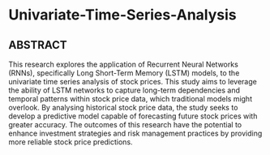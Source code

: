 # Univariate-Time-Series-Analysis

 
## ABSTRACT 

This research explores the application of Recurrent Neural Networks (RNNs), 
specifically Long Short-Term Memory (LSTM) models, to the univariate time 
series analysis of stock prices. This study aims to leverage the ability of LSTM 
networks to capture long-term dependencies and temporal patterns within stock 
price data, which traditional models might overlook. By analysing historical stock 
price data, the study seeks to develop a predictive model capable of forecasting 
future stock prices with greater accuracy. The outcomes of this research have the 
potential to enhance investment strategies and risk management practices by 
providing more reliable stock price predictions.
